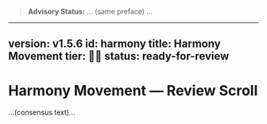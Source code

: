 > **Advisory Status:** … (same preface) …

---
version: v1.5.6
id: harmony
title: Harmony Movement
tier: 🧭✨
status: ready-for-review
---
# Harmony Movement — Review Scroll
…(consensus text)…
